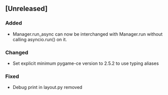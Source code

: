 ## [Unreleased]
<!--Added;Changed;Deprecated;Removed;Fixed;Security-->

### Added
- Manager.run_async can now be interchanged with Manager.run without calling asyncio.run() on it.

### Changed
- Set explicit minimum pygame-ce version to 2.5.2 to use typing aliases

### Fixed
- Debug print in layout.py removed
